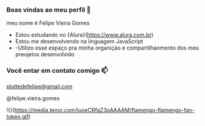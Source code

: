 ###  Boas vindas ao meu perfil 💙

meu nome  é Felipe Vieira Gomes

-  Estou estudando no {Alura}(https://www.alura.com.br)
- Estou me desenvolvendo  na linguagem JavaScript
- -Utilizo esse espaço pra minha  organição  e compartilhanmento  dos meu preojetos desenvolvido

### Você  entar em contato comigo 📫

pluttedefelipe@gmail.com

@felipe.vieira.gomes

!{}(https://media.tenor.com/luoeCRfaZ3oAAAAM/flamengo-flamengo-fan-token.gif)


